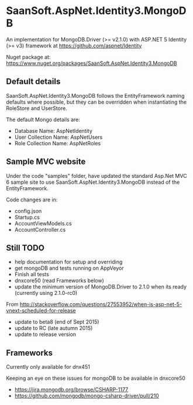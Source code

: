 # SaanSoft.AspNet.Identity3.MongoDB

<!-- [![Build status](https://ci.appveyor.com/api/projects/status/yopbw2mrf8ppqfkp/branch/master?svg=true)](https://ci.appveyor.com/project/saan800/aspnet-identity3-mongodb/branch/master) -->

An implementation for MongoDB.Driver (>= v2.1.0) with ASP.NET 5 Identity (>= v3) framework at <https://github.com/aspnet/Identity>

Nuget package at: <https://www.nuget.org/packages/SaanSoft.AspNet.Identity3.MongoDB>


## Default details
SaanSoft.AspNet.Identity3.MongoDB follows the EntityFramework naming defaults where possible, but they can be overridden 
when instantiating the RoleStore and UserStore.

The default Mongo details are:

* Database Name: AspNetIdentity
* User Collection Name: AspNetUsers
* Role Collection Name: AspNetRoles


## Sample MVC website
Under the code "samples" folder, have updated the standard Asp.Net MVC 6 sample site to use SaanSoft.AspNet.Identity3.MongoDB instead of the EntityFramework.

Code changes are in:

- config.json
- Startup.cs
- AccountViewModels.cs
- AccountController.cs


## Still TODO

* help documentation for setup and overriding
* get mongoDB and tests running on AppVeyor
* Finish all tests
* dnxcore50 (read Frameworks below)
* update the minimum version of MongoDB.Driver to 2.1.0 when its ready (currently using 2.1.0-rc0)

From <http://stackoverflow.com/questions/27553952/when-is-asp-net-5-vnext-scheduled-for-release>

* update to beta8 (end of Sept 2015)
* update to RC (late autumn 2015)
* update to release version


## Frameworks
Currently only available for dnx451

Keeping an eye on these issues for mongoDB to be available in dnxcore50

* <https://jira.mongodb.org/browse/CSHARP-1177>
* <https://github.com/mongodb/mongo-csharp-driver/pull/210>
